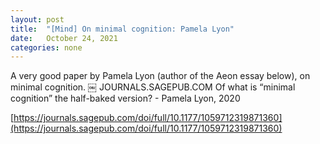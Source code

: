 ```yaml
---
layout: post
title:  "[Mind] On minimal cognition: Pamela Lyon"
date:   October 24, 2021
categories: none
---
```


A very good paper by Pamela Lyon (author of the Aeon essay below), on minimal cognition.
￼
JOURNALS.SAGEPUB.COM
Of what is “minimal cognition” the half-baked version? - Pamela Lyon, 2020

[https://journals.sagepub.com/doi/full/10.1177/1059712319871360](https://journals.sagepub.com/doi/full/10.1177/1059712319871360)

 

